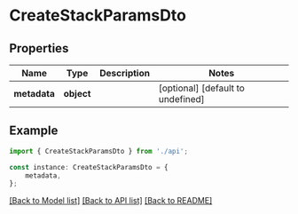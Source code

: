 # CreateStackParamsDto


## Properties

Name | Type | Description | Notes
------------ | ------------- | ------------- | -------------
**metadata** | **object** |  | [optional] [default to undefined]

## Example

```typescript
import { CreateStackParamsDto } from './api';

const instance: CreateStackParamsDto = {
    metadata,
};
```

[[Back to Model list]](../README.md#documentation-for-models) [[Back to API list]](../README.md#documentation-for-api-endpoints) [[Back to README]](../README.md)
